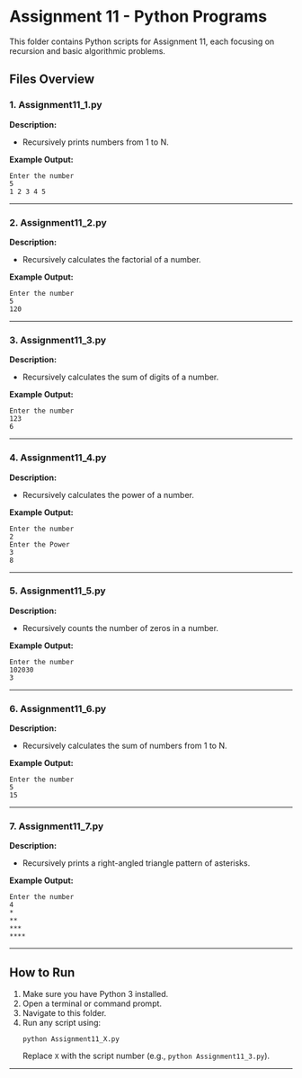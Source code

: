 # Assignment 11 - Python Programs

This folder contains Python scripts for Assignment 11, each focusing on recursion and basic algorithmic problems.

## Files Overview

### 1. Assignment11_1.py

**Description:**  
- Recursively prints numbers from 1 to N.

**Example Output:**
```
Enter the number
5
1 2 3 4 5 
```

---

### 2. Assignment11_2.py

**Description:**  
- Recursively calculates the factorial of a number.

**Example Output:**
```
Enter the number
5
120
```

---

### 3. Assignment11_3.py

**Description:**  
- Recursively calculates the sum of digits of a number.

**Example Output:**
```
Enter the number
123
6
```

---

### 4. Assignment11_4.py

**Description:**  
- Recursively calculates the power of a number.

**Example Output:**
```
Enter the number
2
Enter the Power
3
8
```

---

### 5. Assignment11_5.py

**Description:**  
- Recursively counts the number of zeros in a number.

**Example Output:**
```
Enter the number
102030
3
```

---

### 6. Assignment11_6.py

**Description:**  
- Recursively calculates the sum of numbers from 1 to N.

**Example Output:**
```
Enter the number
5
15
```

---

### 7. Assignment11_7.py

**Description:**  
- Recursively prints a right-angled triangle pattern of asterisks.

**Example Output:**
```
Enter the number
4
*
**
***
****
```

---

## How to Run

1. Make sure you have Python 3 installed.
2. Open a terminal or command prompt.
3. Navigate to this folder.
4. Run any script using:
   ```
   python Assignment11_X.py
   ```
   Replace `X` with the script number (e.g., `python Assignment11_3.py`).

---
